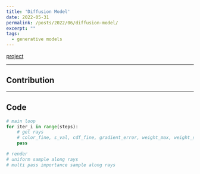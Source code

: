 ```yaml
---
title: 'Diffusion Model'
date: 2022-05-31
permalink: /posts/2022/06/diffusion-model/
excerpt: ""
tags:
  - generative models
---
```


[project](https://lingjie0206.github.io/papers/NeuS/index.htm)

---
## Contribution


---
## Code
```python
# main loop
for iter_i in range(steps):
    # get rays
    # color_fine, s_val, cdf_fine, gradient_error, weight_max, weight_sum = NeuSRenderer.render()
    pass
```

```python
# render
# uniform sample along rays
# multi pass importance sample along rays

```